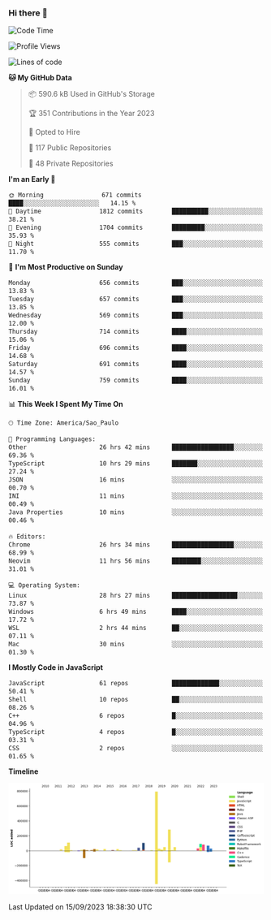 ### Hi there 👋

<!--START_SECTION:waka-->
![Code Time](http://img.shields.io/badge/Code%20Time-5%2C001%20hrs%2036%20mins-blue)

![Profile Views](http://img.shields.io/badge/Profile%20Views-0-blue)

![Lines of code](https://img.shields.io/badge/From%20Hello%20World%20I%27ve%20Written-2.0%20million%20lines%20of%20code-blue)

**🐱 My GitHub Data** 

> 📦 590.6 kB Used in GitHub's Storage 
 > 
> 🏆 351 Contributions in the Year 2023
 > 
> 💼 Opted to Hire
 > 
> 📜 117 Public Repositories 
 > 
> 🔑 48 Private Repositories 
 > 
**I'm an Early 🐤** 

```text
🌞 Morning                671 commits         ████░░░░░░░░░░░░░░░░░░░░░   14.15 % 
🌆 Daytime                1812 commits        ██████████░░░░░░░░░░░░░░░   38.21 % 
🌃 Evening                1704 commits        █████████░░░░░░░░░░░░░░░░   35.93 % 
🌙 Night                  555 commits         ███░░░░░░░░░░░░░░░░░░░░░░   11.70 % 
```
📅 **I'm Most Productive on Sunday** 

```text
Monday                   656 commits         ███░░░░░░░░░░░░░░░░░░░░░░   13.83 % 
Tuesday                  657 commits         ███░░░░░░░░░░░░░░░░░░░░░░   13.85 % 
Wednesday                569 commits         ███░░░░░░░░░░░░░░░░░░░░░░   12.00 % 
Thursday                 714 commits         ████░░░░░░░░░░░░░░░░░░░░░   15.06 % 
Friday                   696 commits         ████░░░░░░░░░░░░░░░░░░░░░   14.68 % 
Saturday                 691 commits         ████░░░░░░░░░░░░░░░░░░░░░   14.57 % 
Sunday                   759 commits         ████░░░░░░░░░░░░░░░░░░░░░   16.01 % 
```


📊 **This Week I Spent My Time On** 

```text
🕑︎ Time Zone: America/Sao_Paulo

💬 Programming Languages: 
Other                    26 hrs 42 mins      █████████████████░░░░░░░░   69.36 % 
TypeScript               10 hrs 29 mins      ███████░░░░░░░░░░░░░░░░░░   27.24 % 
JSON                     16 mins             ░░░░░░░░░░░░░░░░░░░░░░░░░   00.70 % 
INI                      11 mins             ░░░░░░░░░░░░░░░░░░░░░░░░░   00.49 % 
Java Properties          10 mins             ░░░░░░░░░░░░░░░░░░░░░░░░░   00.46 % 

🔥 Editors: 
Chrome                   26 hrs 34 mins      █████████████████░░░░░░░░   68.99 % 
Neovim                   11 hrs 56 mins      ████████░░░░░░░░░░░░░░░░░   31.01 % 

💻 Operating System: 
Linux                    28 hrs 27 mins      ██████████████████░░░░░░░   73.87 % 
Windows                  6 hrs 49 mins       ████░░░░░░░░░░░░░░░░░░░░░   17.72 % 
WSL                      2 hrs 44 mins       ██░░░░░░░░░░░░░░░░░░░░░░░   07.11 % 
Mac                      30 mins             ░░░░░░░░░░░░░░░░░░░░░░░░░   01.30 % 
```

**I Mostly Code in JavaScript** 

```text
JavaScript               61 repos            █████████████░░░░░░░░░░░░   50.41 % 
Shell                    10 repos            ██░░░░░░░░░░░░░░░░░░░░░░░   08.26 % 
C++                      6 repos             █░░░░░░░░░░░░░░░░░░░░░░░░   04.96 % 
TypeScript               4 repos             █░░░░░░░░░░░░░░░░░░░░░░░░   03.31 % 
CSS                      2 repos             ░░░░░░░░░░░░░░░░░░░░░░░░░   01.65 % 
```



**Timeline**

![Lines of Code chart](https://raw.githubusercontent.com/jampow/jampow/master/assets/bar_graph.png)


 Last Updated on 15/09/2023 18:38:30 UTC
<!--END_SECTION:waka-->
